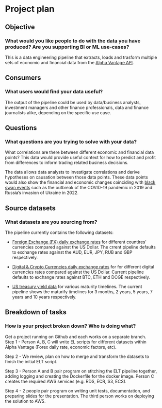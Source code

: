 # Project plan
## Objective
### What would you like people to do with the data you have produced? Are you supporting BI or ML use-cases?

This is a data engineering pipeline that extracts, loads and trasform multiple sets of economic and financial data from the [Alpha Vantage API](https://www.alphavantage.co/documentation/). 

## Consumers
### What users would find your data useful?

The output of the pipeline could be used by data/business analysts, investment managers and other finance professionals, data and finance journalists alike, depending on the specific use case.

## Questions
### What questions are you trying to solve with your data?
What correlations are there between different economic and financial data points? This data would provide useful context for how to predict and profit from differences to inform trading related business decisions.

The data allows data analysts to investigate correlations and derive hypotheses on causation between those data points. These data points would also show the financial and economic changes coinciding with [black swan events](https://www.investopedia.com/terms/b/blackswan.asp) such as the outbreak of the COVID-19 pandemic in 2019 and Russia’s invasion of Ukraine in 2022.

## Source datasets
### What datasets are you sourcing from?

The pipeline currently contains the following datasets:

- [Foreign Exchange (FX) daily exchange rates](https://www.alphavantage.co/documentation/#currency-exchange) for different countires' currencies compared against the US Dollar. The crrent pipeline defaults to exchange rates against the AUD, EUR, JPY, RUB and GBP respectively.

- [Digital & Crypto Currencies daily exchange rates](https://www.alphavantage.co/documentation/#digital-currency) for for different digital currencies rates compared against the US Dollar. Current pipeline defaults to exchange rates against BTC, ETH and DOGE respectively.

- [US treasury yield data](https://www.alphavantage.co/documentation/#treasury-yield) for various maturity timelines. The current pipeline shows the maturify timelines for 3 months, 2 years, 5 years, 7 years and 10 years respectively.

## Breakdown of tasks
### How is your project broken down? Who is doing what?
Get a project running on Github and each works on a separate branch.  
Step 1 - Person A, B, C will write EL scripts for different datasets within Alpha Vantage (Forex daily rate, economic factors, etc).  

Step 2 - We review, plan on how to merge and transform the datasets to finish the initial ELT script.  

Step 3 - Person A and B pair program on stitching the ELT pipeline together, adding logging and creating the Dockerfile for the docker image. Person C creates the required AWS services (e.g. RDS, ECR, S3, ECS).  

Step 4 - 2 people pair program on writing unit tests, documentation, and preparing slides for the presentation. The third person works on deploying the solution to AWS.
